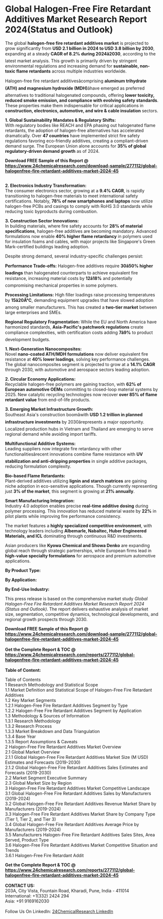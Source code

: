 <h1>Global Halogen-Free Fire Retardant Additives Market Research Report 2024(Status and Outlook)</h1><p>The global <strong>halogen-free fire retardant additives market</strong> is projected to grow significantly from <strong>USD 2.1 billion in 2024 to USD 3.8 billion by 2030</strong>, expanding at a steady <strong>CAGR of 8.2% during 2024â2030</strong>, according to the latest market analysis. This growth is primarily driven by stringent environmental regulations and increasing demand for <strong>sustainable, non-toxic flame retardants</strong> across multiple industries worldwide.</p><p>Halogen-free fire retardant additivesâcomprising <strong>aluminum trihydrate (ATH) and magnesium hydroxide (MDH)</strong>âhave emerged as preferred alternatives to traditional halogenated compounds, offering <strong>lower toxicity, reduced smoke emission, and compliance with evolving safety standards</strong>. These properties make them indispensable for critical applications in <strong>construction, electronics, automotive, and wire &amp; cable insulation</strong> sectors.</p><p><strong>1. Global Sustainability Mandates &amp; Regulatory Shifts:</strong><br>
With regulatory bodies like REACH and EPA phasing out halogenated flame retardants, the adoption of halogen-free alternatives has accelerated dramatically. Over <strong>47 countries</strong> have implemented strict fire safety regulations favoring eco-friendly additives, creating a compliant-driven demand surge. The European Union alone accounts for <strong>35% of global regulatory-driven demand growth</strong> as of 2024.</p><div><b>Download FREE Sample of this Report @ 
            <a href="https://www.24chemicalresearch.com/download-sample/277112/global-halogenfree-fire-retardant-additives-market-2024-45">
            https://www.24chemicalresearch.com/download-sample/277112/global-halogenfree-fire-retardant-additives-market-2024-45</a></b></div><br><p><strong>2. Electronics Industry Transformation:</strong><br>
The consumer electronics sector, growing at a <strong>9.4% CAGR</strong>, is rapidly transitioning to halogen-free materials to meet international safety certifications. Notably, <strong>78% of new smartphones and laptops</strong> now utilize halogen-free PCBs and casings to comply with RoHS 3.0 standards while reducing toxic byproducts during combustion.</p><p><strong>3. Construction Sector Innovations:</strong><br>
In building materials, where fire safety accounts for <strong>28% of material specifications</strong>, halogen-free additives are becoming mandatory. Advanced formulations now enable <strong>40% higher flame retardancy</strong> in polymers used for insulation foams and cables, with major projects like Singapore's Green Mark-certified buildings leading adoption.</p><p>Despite strong demand, several industry-specific challenges persist:</p><p><strong>Performance Trade-offs:</strong> Halogen-free additives require <strong>30â50% higher loadings</strong> than halogenated counterparts to achieve equivalent fire resistance, increasing material costs by <strong>12â18%</strong> and potentially compromising mechanical properties in some polymers.</p><p><strong>Processing Limitations:</strong> High filler loadings raise processing temperatures by <strong>15â20Â°C</strong>, demanding equipment upgrades that have slowed adoption among smaller manufacturers. This has created a <strong>two-tier market</strong> between large enterprises and SMEs.</p><p><strong>Regional Regulatory Fragmentation:</strong> While the EU and North America have harmonized standards, <strong>Asia-Pacific's patchwork regulations</strong> create compliance complexities, with certification costs adding <strong>7â9%</strong> to product development budgets.</p><p><strong>1. Next-Generation Nanocomposites:</strong><br>
Novel <strong>nano-coated ATH/MDH formulations</strong> now deliver equivalent fire resistance at <strong>40% lower loadings</strong>, solving key performance challenges. The global nanocomposites segment is projected to grow at a <strong>14.1% CAGR</strong> through 2030, with automotive and aerospace sectors leading adoption.</p><p><strong>2. Circular Economy Applications:</strong><br>
Recyclable halogen-free polymers are gaining traction, with <strong>62% of European automotive OEMs</strong> committing to closed-loop material systems by 2025. New catalytic recycling technologies now recover <strong>over 85% of flame retardant value</strong> from end-of-life products.</p><p><strong>3. Emerging Market Infrastructure Growth:</strong><br>
Southeast Asia's construction boomâwith <strong>USD 1.2 trillion in planned infrastructure investments</strong> by 2030ârepresents a major opportunity. Localized production hubs in Vietnam and Thailand are emerging to serve regional demand while avoiding import tariffs.</p><p><strong>Multifunctional Additive Systems:</strong><br>
	Leading suppliers now integrate fire retardancy with other functionalitiesârecent innovations combine flame resistance with <strong>UV stabilization and anti-dripping properties</strong> in single additive packages, reducing formulation complexity.</p><p><strong>Bio-based Flame Retardants:</strong><br>
	Plant-derived additives utilizing <strong>lignin and starch matrices</strong> are gaining niche adoption in eco-sensitive applications. Though currently representing just <strong>3% of the market</strong>, this segment is growing at <strong>21% annually</strong>.</p><p><strong>Smart Manufacturing Integration:</strong><br>
	Industry 4.0 adoption enables precise <strong>real-time additive dosing</strong> during polymer processing. This innovation has reduced material waste by <strong>22%</strong> in pilot plants while improving fire performance consistency.</p><p>The market features a <strong>highly specialized competitive environment</strong>, with technology leaders including <strong>Albemarle, Nabaltec, Huber Engineered Materials, and ICL</strong> dominating through continuous R&amp;D investments.</p><p>Asian producers like <strong>Kyowa Chemical and Showa Denko</strong> are expanding global reach through strategic partnerships, while European firms lead in <strong>high-value specialty formulations</strong> for aerospace and premium automotive applications.</p><p><strong>By Product Type:</strong></p><p><strong>By Application:</strong></p><p><strong>By End-Use Industry:</strong></p><p>This press release is based on the comprehensive market study <em>Global Halogen-Free Fire Retardant Additives Market Research Report 2024 (Status and Outlook)</em>. The report delivers exhaustive analysis of market size, segmentation, competitive dynamics, technological developments, and regional growth prospects through 2030.</p><div><b>Download FREE Sample of this Report @ 
            <a href="https://www.24chemicalresearch.com/download-sample/277112/global-halogenfree-fire-retardant-additives-market-2024-45">
            https://www.24chemicalresearch.com/download-sample/277112/global-halogenfree-fire-retardant-additives-market-2024-45</a></b></div><br><div><b>Get the Complete Report & TOC @ 
            <a href="https://www.24chemicalresearch.com/reports/277112/global-halogenfree-fire-retardant-additives-market-2024-45">
            https://www.24chemicalresearch.com/reports/277112/global-halogenfree-fire-retardant-additives-market-2024-45</a></b></div><br>
            <b>Table of Content:</b><p>Table of Contents<br />
1 Research Methodology and Statistical Scope<br />
1.1 Market Definition and Statistical Scope of Halogen-Free Fire Retardant Additives<br />
1.2 Key Market Segments<br />
1.2.1 Halogen-Free Fire Retardant Additives Segment by Type<br />
1.2.2 Halogen-Free Fire Retardant Additives Segment by Application<br />
1.3 Methodology & Sources of Information<br />
1.3.1 Research Methodology<br />
1.3.2 Research Process<br />
1.3.3 Market Breakdown and Data Triangulation<br />
1.3.4 Base Year<br />
1.3.5 Report Assumptions & Caveats<br />
2 Halogen-Free Fire Retardant Additives Market Overview<br />
2.1 Global Market Overview<br />
2.1.1 Global Halogen-Free Fire Retardant Additives Market Size (M USD) Estimates and Forecasts (2019-2030)<br />
2.1.2 Global Halogen-Free Fire Retardant Additives Sales Estimates and Forecasts (2019-2030)<br />
2.2 Market Segment Executive Summary<br />
2.3 Global Market Size by Region<br />
3 Halogen-Free Fire Retardant Additives Market Competitive Landscape<br />
3.1 Global Halogen-Free Fire Retardant Additives Sales by Manufacturers (2019-2024)<br />
3.2 Global Halogen-Free Fire Retardant Additives Revenue Market Share by Manufacturers (2019-2024)<br />
3.3 Halogen-Free Fire Retardant Additives Market Share by Company Type (Tier 1, Tier 2, and Tier 3)<br />
3.4 Global Halogen-Free Fire Retardant Additives Average Price by Manufacturers (2019-2024)<br />
3.5 Manufacturers Halogen-Free Fire Retardant Additives Sales Sites, Area Served, Product Type<br />
3.6 Halogen-Free Fire Retardant Additives Market Competitive Situation and Trends<br />
3.6.1 Halogen-Free Fire Retardant Addit</p><div><b>Get the Complete Report & TOC @ 
            <a href="https://www.24chemicalresearch.com/reports/277112/global-halogenfree-fire-retardant-additives-market-2024-45">
            https://www.24chemicalresearch.com/reports/277112/global-halogenfree-fire-retardant-additives-market-2024-45</a></b></div><br><b>CONTACT US:</b><br>
            203A, City Vista, Fountain Road, Kharadi, Pune, India - 411014<br>
            International: +1(332) 2424 294<br>
            Asia: +91 9169162030 <br><br>
            Follow Us On LinkedIn: <a href="https://www.linkedin.com/company/24chemicalresearch/">24ChemicalResearch LinkedIn</a>